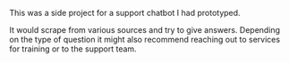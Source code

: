 This was a side project for a support chatbot I had prototyped.

It would scrape from various sources and try to give answers.  Depending on the type of question it might also recommend reaching out to services for training or to the support team.

